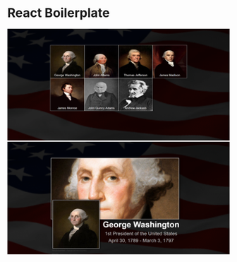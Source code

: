 # React Boilerplate

<img src="public/assets/img/projectimage2.png">
<img src="public/assets/img/projectimage.png">
